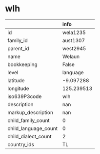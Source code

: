 # wlh
|                      | info       |
|:---------------------|:-----------|
| id                   | wela1235   |
| family_id            | aust1307   |
| parent_id            | west2945   |
| name                 | Welaun     |
| bookkeeping          | False      |
| level                | language   |
| latitude             | -9.097288  |
| longitude            | 125.239513 |
| iso639P3code         | wlh        |
| description          | nan        |
| markup_description   | nan        |
| child_family_count   | 0          |
| child_language_count | 0          |
| child_dialect_count  | 2          |
| country_ids          | TL         |